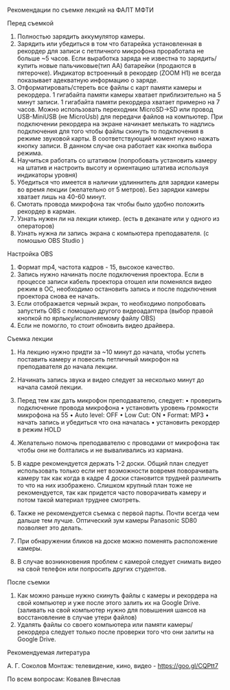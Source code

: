 
Рекомендации по съемке лекций на ФАЛТ МФТИ

Перед съемкой
1. Полностью зарядить аккумулятор камеры.
2. Зарядить или убедиться в том что батарейка установленная в рекордер для записи с петличного микрофона проработала не больше ~5 часов. Если выработка заряда не известна то зарядить/купить новые пальчиковые(тип АА) батарейки (продаются в пятерочке). Индикатор встроенный в рекордер (ZOOM H1) не всегда показывает адекватную информацию о заряде.
3. Отформатировать/стереть все файлы с карт памяти камеры и рекордера. 1 гигабайта памяти камеры хватает приблизительно на 5 минут записи. 1 гигабайта памяти рекордера хватает примерно на 7 часов. Можно использовать переходник MicroSD->SD или провод USB-MiniUSB (не MicroUsb) для передачи файлов на компьютер. При подключении рекордера на экране начинает мелькать то надпись подключения для того чтобы файлы скинуть то подключения в режиме звуковой карты. В соответствующий момент нужно нажать кнопку записи. В данном случае она работает как кнопка выбора режима.
4. Научиться работать со штативом (попробовать установить камеру на штатив и настроить высоту и ориентацию штатива используя индикаторы уровня)
5. Убедиться что имеется в наличии удлиннитель для зарядки камеры во время лекции (желательно от 5 метров). Без зарядки камеры хватает лишь на 40-60 минут.
6. Смотать провода микрофона так чтобы было удобно положить рекордер в карман.
7. Узнать нужен ли на лекции кликер. (есть в деканате или у одного из операторов)
8. Узнать нужна ли запись экрана с компьютера преподавателя. (с помошью OBS Studio )

Настройка OBS
1. Формат mp4, частота кадров - 15, высокое качество.
2. Запись нужно начинать после подключения проектора. Если в процессе записи кабель проектора отошел или поменялся видео режим в ОС, необходимо остановить запись и после подключения проектора снова ее начать.
3. Если отображается черный экран, то необходимо попробовать запустить OBS с помощью другого видеоадаптера (выбор правой кнопкой по ярлыку/исполняемому файлу OBS)
4. Если не помогло, то стоит обновить видео драйвера.

Съемка лекции
1. На лекцию нужно придти за ~10 минут до начала, чтобы успеть поставить камеру и повесить петличный микрофон на преподавателя до начала лекции.
2. Начинать запись звука и видео следует за несколько минут до начала самой лекции.
3. Перед тем как дать микрофон преподавателю, следует:
• проверить подключение провода микрофона
• установить уровень громкости микрофона на 55
• Auto level: OFF
• Low Cut: ON
• Format: MP3
• начать запись и убедиться что она началась
• установить рекордер в режим HOLD

4. Желательно помочь преподавателю с проводами от микрофона так чтобы они не болтались и не вываливались из кармана.
5. В кадре рекомендуется держать 1-2 доски. Общий план следует использовать только если нет возможности вовремя поворачивать камеру так как когда в кадре 4 доски становится трудней различить то что на них изображено. Слишком крупный план тоже не рекомендуется, так как придется часто поворачивать камеру и потом такой материал труднее смотреть.
6. Также не рекомендуется съемка с первой парты. Почти всегда чем дальше тем лучше. Оптический зум камеры Panasonic SD80 позволяет это делать.
7. При обнаружении бликов на доске можно поменять расположение камеры.
8. В случае возникновения проблем с камерой следует снимать видео на свой телефон или попросить других студентов.

После съемки
1. Как можно раньше нужно скинуть файлы с камеры и рекордера на свой компьютер и уже после этого залить их на Google Drive. (заливать на свой компьютер нужно для повышения шансов на восстановление в случае утери файлов)
2. Удалять файлы со своего компьютера или памяти камеры/рекордера следует только после проверки того что они залиты на Google Drive.

Рекомендуемая литература

А. Г. Соколов Монтаж: телевидение, кино, видео - https://goo.gl/CQPtt7

По всем вопросам: Ковалев Вячеслав